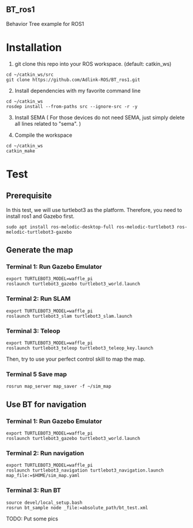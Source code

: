 ## BT_ros1
Behavior Tree example for ROS1

# Installation
1. git clone this repo into your ROS workspace. (default: catkin_ws)
```
cd ~/catkin_ws/src
git clone https://github.com/Adlink-ROS/BT_ros1.git
```

2. Install dependencies with my favorite command line
```
cd ~/catkin_ws
rosdep install --from-paths src --ignore-src -r -y
```

3. Install SEMA ( For those devices do not need SEMA, just simply delete all lines related to "sema". )

4. Compile the workspace
```
cd ~/catkin_ws
catkin_make
```

# Test 

## Prerequisite
In this test, we will use turtlebot3 as the platform. Therefore, you need to install ros1 and Gazebo first.
```
sudo apt install ros-melodic-desktop-full ros-melodic-turtlebot3 ros-melodic-turtlebot3-gazebo
```

## Generate the map

### Terminal 1: Run Gazebo Emulator
```
export TURTLEBOT3_MODEL=waffle_pi
roslaunch turtlebot3_gazebo turtlebot3_world.launch
```

### Terminal 2: Run SLAM
```
export TURTLEBOT3_MODEL=waffle_pi
roslaunch turtlebot3_slam turtlebot3_slam.launch
```

### Terminal 3: Teleop
```
export TURTLEBOT3_MODEL=waffle_pi
roslaunch turtlebot3_teleop turtlebot3_teleop_key.launch
```
Then, try to use your perfect control skill to map the map. 

### Terminal 5 Save map
```
rosrun map_server map_saver -f ~/sim_map
```

## Use BT for navigation

### Terminal 1: Run Gazebo Emulator
```
export TURTLEBOT3_MODEL=waffle_pi
roslaunch turtlebot3_gazebo turtlebot3_world.launch
```

### Terminal 2: Run navigation
```
export TURTLEBOT3_MODEL=waffle_pi
roslaunch turtlebot3_navigation turtlebot3_navigation.launch map_file:=$HOME/sim_map.yaml
```

### Terminal 3: Run BT
```
source devel/local_setup.bash
rosrun bt_sample node _file:=absolute_path/bt_test.xml
```

TODO: Put some pics
